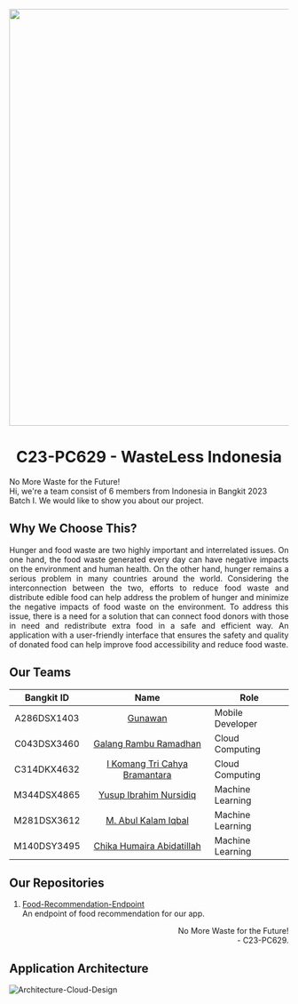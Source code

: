 <p align="center"><img src="https://github.com/C23-PC629-WasteLess-Indonesia/.github/assets/69002518/bf7c5bc2-e22d-482d-aba4-93dd457416d1"width="750px"></p>
<h1 align="center"> C23-PC629 - WasteLess Indonesia </h1>

No More Waste for the Future! <br>
Hi, we're a team consist of 6 members from Indonesia in Bangkit 2023 Batch I. We would like to show you about our project.

## Why We Choose This? 
<p align="justify"> Hunger and food waste are two highly important and interrelated issues. On one hand, the food waste generated every day can have negative impacts on the environment and human health. On the other hand, hunger remains a serious problem in many countries around the world. Considering the interconnection between the two, efforts to reduce food waste and distribute edible food can help address the problem of hunger and minimize the negative impacts of food waste on the environment. To address this issue, there is a need for a solution that can connect food donors with those in need and redistribute extra food in a safe and efficient way. An application with a user-friendly interface that ensures the safety and quality of donated food can help improve food accessibility and reduce food waste. </p>

## Our Teams

| Bangkit ID | Name | Role |
|:----------:|:----:|--------------|
|A286DSX1403|[Gunawan](https://www.linkedin.com/in/gunawan-8b44b7214/)|Mobile Developer|
|C043DSX3460|[Galang Rambu Ramadhan](https://www.linkedin.com/in/galang-rambu-ramadhan-b9b91826a/)|Cloud Computing|
|C314DKX4632|[I Komang Tri Cahya Bramantara](https://www.linkedin.com/in/komangbramantara/)|Cloud Computing|
|M344DSX4865|[Yusup Ibrahim Nursidiq](https://www.linkedin.com/in/yusup-ibrahim-nursiddiq-60b880207/)|Machine Learning|
|M281DSX3612|[M. Abul Kalam Iqbal](https://www.linkedin.com/in/kalamiqbal21/)|Machine Learning|
|M140DSY3495|[Chika Humaira Abidatillah](https://www.linkedin.com/in/chika-humaira-690a3a14b/)|Machine Learning|

## Our Repositories
1. [Food-Recommendation-Endpoint](https://github.com/C23-PC629-WasteLess-Indonesia/Food-Recommendation-Endpoint) <br> An endpoint of food recommendation for our app.
<p align="right"> No More Waste for the Future! <br> - C23-PC629. </p>

## Application Architecture
![Architecture-Cloud-Design](https://github.com/C23-PC629-WasteLess-Indonesia/.github/assets/69002518/e27d16b5-8cb1-490f-b3a5-02031e0fe9e5)

